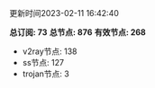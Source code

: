 更新时间2023-02-11 16:42:40

**总订阅: 73**
**总节点: 876**
**有效节点: 268**
- v2ray节点: 138
- ss节点: 127
- trojan节点: 3
